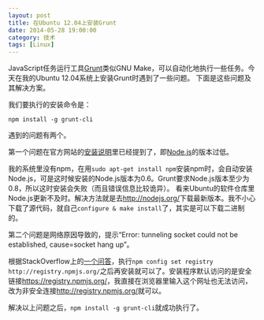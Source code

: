 ```yaml
---
layout: post
title: 在Ubuntu 12.04上安装Grunt
date: 2014-05-28 19:00:00
category: 技术
tags: [Linux]
---
```



JavaScript任务运行工具[Grunt](http://www.gruntjs.org/)类似GNU Make，可以自动化地执行一些任务。今天在我的Ubuntu 12.04系统上安装Grunt时遇到了一些问题。
下面是这些问题及其解决方案。

<!--more-->

我们要执行的安装命令是：

    npm install -g grunt-cli

遇到的问题有两个。

第一个问题在官方网站的[安装说明](http://www.gruntjs.org/docs/getting-started.html)里已经提到了，即[Node.js](http://nodejs.org/)的版本过低。

我的系统里没有npm，在用`sudo apt-get install npm`安装npm时，会自动安装Node.js，可是这时候安装的Node.js版本为0.6。Grunt要求Node.js版本至少为0.8，所以这时安装会失败（而且错误信息比较诡异）。
看来Ubuntu的软件仓库里Node.js更新不及时。解决方法就是去<http://nodejs.org/>下载最新版本。我不小心下载了源代码，就自己`configure & make install`了，其实是可以下载二进制的。

第二个问题是网络原因导致的，提示“Error: tunneling socket could not be established, cause=socket hang up”。

根据StackOverflow上的[一个问答](http://stackoverflow.com/questions/12724974/packages-not-installing-error-tunneling-socket-could-not-be-established)，执行`npm config set registry http://registry.npmjs.org/`之后再安装就可以了。安装程序默认访问的是安全链接<https://registry.npmjs.org/>，我直接在浏览器里输入这个网址也无法访问，改为非安全连接<http://registry.npmjs.org/>就可以。

解决以上问题之后，`npm install -g grunt-cli`就成功执行了。
